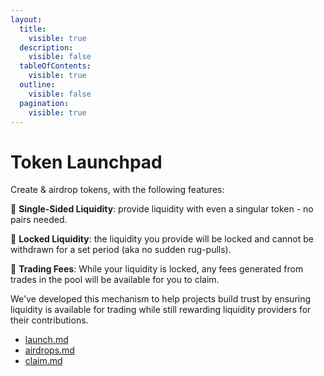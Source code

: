 ```yaml
---
layout:
  title:
    visible: true
  description:
    visible: false
  tableOfContents:
    visible: true
  outline:
    visible: false
  pagination:
    visible: true
---
```


# Token Launchpad

Create & airdrop tokens, with the following features:&#x20;

🔹 **Single-Sided Liquidity**: provide liquidity with even a singular token - no pairs needed.

🔹 **Locked Liquidity**: the liquidity you provide will be locked and cannot be withdrawn for a set period (aka no sudden rug-pulls).

🔹 **Trading Fees**: While your liquidity is locked, any fees generated from trades in the pool will be available for you to claim.

We've developed this mechanism to help projects build trust by ensuring liquidity is available for trading while still rewarding liquidity providers for their contributions.

* [launch.md](launch.md "mention")
* [airdrops.md](airdrops.md "mention")
* [claim.md](claim.md "mention")
